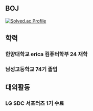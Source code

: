 ## BOJ
   [![Solved.ac Profile](http://mazassumnida.wtf/api/v2/generate_badge?boj=hi385790)](https://solved.ac/hi385790)

## 학력
### 한양대학교 erica 컴퓨터학부 24 재학
### 남성고등학교 74기 졸업

## 대외활동
### LG SDC 서포터즈 1기 수료
